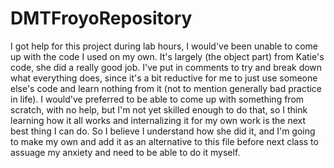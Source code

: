 # DMTFroyoRepository
I got help for this project during lab hours, I would've been unable to come up with the code I used on my own.  It's largely (the object part) from Katie's code, she did a really good job.  I've put in comments to try and break down what everything does, since it's a bit reductive for me to just use someone else's code and learn nothing from it (not to mention generally bad practice in life).  I would've preferred to be able to come up with something from scratch, with no help, but I'm not yet skilled enough to do that, so I think learning how it all works and internalizing it for my own work is the next best thing I can do. So I believe I understand how she did it, and I'm going to make my own and add it as an alternative to this file before next class to assuage my anxiety and need to be able to do it myself.
